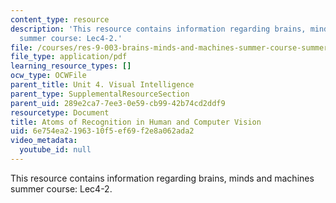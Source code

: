 ```yaml
---
content_type: resource
description: 'This resource contains information regarding brains, minds and machines
  summer course: Lec4-2.'
file: /courses/res-9-003-brains-minds-and-machines-summer-course-summer-2015/6e754ea2196310f5ef69f2e8a062ada2_MITRES_9_003SUM15_Lec4-2.pdf
file_type: application/pdf
learning_resource_types: []
ocw_type: OCWFile
parent_title: Unit 4. Visual Intelligence
parent_type: SupplementalResourceSection
parent_uid: 289e2ca7-7ee3-0e59-cb99-42b74cd2ddf9
resourcetype: Document
title: Atoms of Recognition in Human and Computer Vision
uid: 6e754ea2-1963-10f5-ef69-f2e8a062ada2
video_metadata:
  youtube_id: null
---
```

This resource contains information regarding brains, minds and machines summer course: Lec4-2.

